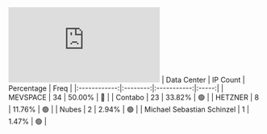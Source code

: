 ![Diagramm](https://github.com/111STAVR111/props/blob/main/Story/Decentralization/1/README.md)
| Data Center | IP Count | Percentage | Freq |
|:------------:|:--------:|:-----------:|:-----:|
| MEVSPACE | 34 | 50.00% | 🔴 |
| Contabo | 23 | 33.82% | 🟢 |
| HETZNER | 8 | 11.76% | 🟢 |
| Nubes | 2 | 2.94% | 🟢 |
| Michael Sebastian Schinzel | 1 | 1.47% | 🟢 |